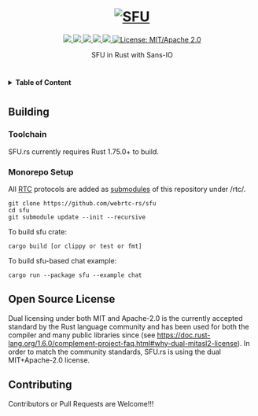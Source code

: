 <h1 align="center">
 <a href="https://sfu.rs"><img src="https://raw.githubusercontent.com/webrtc-rs/sfu/master/docs/sfu-rs.jpg" alt="SFU"></a>
 <br>
</h1>
<p align="center">
 <a href="https://github.com/webrtc-rs/sfu/actions"> 
  <img src="https://github.com/webrtc-rs/sfu/workflows/sfu/badge.svg">
 </a> 
 <a href="https://codecov.io/gh/webrtc-rs/sfu"> 
  <img src="https://codecov.io/gh/webrtc-rs/sfu/branch/master/graph/badge.svg">
 </a>
 <a href="https://deps.rs/repo/github/webrtc-rs/sfu"> 
  <img src="https://deps.rs/repo/github/webrtc-rs/sfu/status.svg">
 </a>
 <a href="https://crates.io/crates/sfu"> 
  <img src="https://img.shields.io/crates/v/sfu.svg">
 </a> 
 <a href="https://docs.rs/sfu"> 
  <img src="https://docs.rs/sfu/badge.svg">
 </a>
 <a href="https://doc.rust-lang.org/1.6.0/complement-project-faq.html#why-dual-mitasl2-license">
  <img src="https://img.shields.io/badge/license-MIT%2FApache--2.0-blue" alt="License: MIT/Apache 2.0">
 </a>
</p>
<p align="center">
 SFU in Rust with Sans-IO
</p>

#

<details>
<summary><b>Table of Content</b></summary>

- [Building](#building)
    - [Toolchain](#toolchain)
    - [Monorepo Setup](#monorepo-setup)
- [Open Source License](#open-source-license)
- [Contributing](#contributing)
</details>

#

## Building

### Toolchain

SFU.rs currently requires Rust 1.75.0+ to build.

### Monorepo Setup

All [RTC](https://github.com/webrtc-rs/rtc/) protocols are added as [submodules](https://git-scm.com/book/en/v2/Git-Tools-Submodules) of this repository under /rtc/.

```
git clone https://github.com/webrtc-rs/sfu
cd sfu
git submodule update --init --recursive
```

To build sfu crate:

```
cargo build [or clippy or test or fmt]
```

To build sfu-based chat example:

```
cargo run --package sfu --example chat
```

## Open Source License
Dual licensing under both MIT and Apache-2.0 is the currently accepted standard by the Rust language community and has been used for both the compiler and many public libraries since (see https://doc.rust-lang.org/1.6.0/complement-project-faq.html#why-dual-mitasl2-license). In order to match the community standards, SFU.rs is using the dual MIT+Apache-2.0 license.

## Contributing
Contributors or Pull Requests are Welcome!!!
